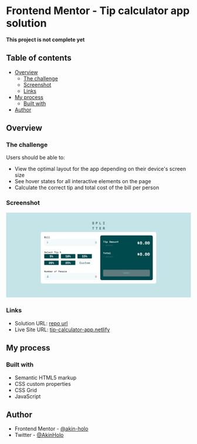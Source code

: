 # Frontend Mentor - Tip calculator app solution

**This project is not complete yet**

<!-- This is a solution to the [Tip calculator app challenge on Frontend Mentor](https://www.frontendmentor.io/challenges/tip-calculator-app-ugJNGbJUX). Frontend Mentor challenges help you improve your coding skills by building realistic projects. -->

## Table of contents

- [Overview](#overview)
  - [The challenge](#the-challenge)
  - [Screenshot](#screenshot)
  - [Links](#links)
- [My process](#my-process)
  - [Built with](#built-with)
- [Author](#author)


## Overview

### The challenge

Users should be able to:

- View the optimal layout for the app depending on their device's screen size
- See hover states for all interactive elements on the page
- Calculate the correct tip and total cost of the bill per person

### Screenshot

![](./asset/Preview%20-%20TipCalculatorApp.png)



### Links

- Solution URL: [repo url](https://github.com/akin-holo/frontendmentor-junior-challenge-4)
- Live Site URL: [tip-calculator-app.netlify](https://frontendmentor-jr-tip-calculator-app.netlify.app/)

## My process

### Built with

- Semantic HTML5 markup
- CSS custom properties
- CSS Grid
- JavaScript



## Author

- Frontend Mentor - [@akin-holo](https://www.frontendmentor.io/profile/akin-holo)
- Twitter - [@AkinHolo](https://www.x.com/AkinHolo)


